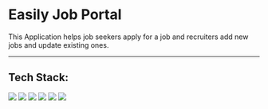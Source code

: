 <h1>Easily Job Portal</h1>

This Application helps job seekers apply for a job and recruiters add new jobs and update existing ones.
<hr/>
<h2>Tech Stack:</h2>
<div>
 <img src= "https://img.shields.io/badge/HTML5-E34F26?style=for-the-badge&logo=html5&logoColor=white"> 
  <img src="https://img.shields.io/badge/CSS3-1572B6?style=for-the-badge&logo=css3&logoColor=white"> 
  <img src="https://img.shields.io/badge/Bootstrap-563D7C?style=for-the-badge&logo=bootstrap&logoColor=white"> 
  <img src="https://img.shields.io/badge/Node.js-43853D?style=for-the-badge&logo=node.js&logoColor=white"> 
  <img src="https://img.shields.io/badge/Express-000000.svg?style=for-the-badge&logo=Express&logoColor=yellow"/>
  <img src="https://img.shields.io/badge/EJS-B4CA65.svg?style=for-the-badge&logo=EJS&logoColor=black">
</div>
